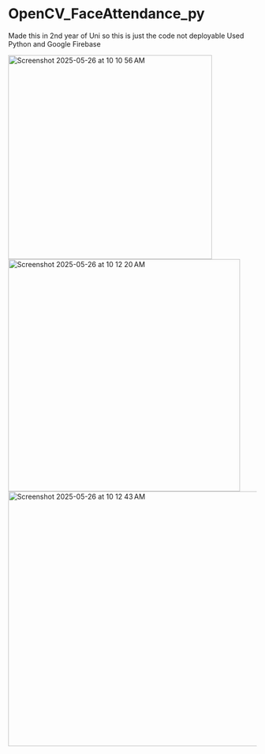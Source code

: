 # OpenCV_FaceAttendance_py
Made this in 2nd year of Uni so this is just the code not deployable 
Used Python and Google Firebase 

<img width="413" alt="Screenshot 2025-05-26 at 10 10 56 AM" src="https://github.com/user-attachments/assets/d3ea68b5-6501-42ff-987a-4d25b1675bc7" />








<img width="470" alt="Screenshot 2025-05-26 at 10 12 20 AM" src="https://github.com/user-attachments/assets/8b6aecdd-098a-49cf-96f9-751a4fb151d2" />









<img width="516" alt="Screenshot 2025-05-26 at 10 12 43 AM" src="https://github.com/user-attachments/assets/1d07ac9d-3829-4c35-8166-c565b1b7ff9b" />
